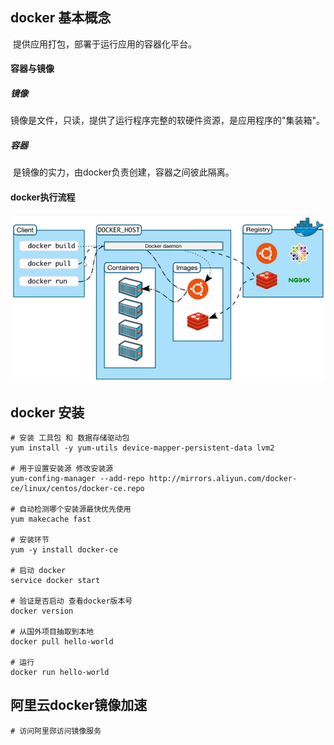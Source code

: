 ## docker 基本概念

​		提供应用打包，部署于运行应用的容器化平台。

#### 容器与镜像

##### 镜像

​		镜像是文件，只读，提供了运行程序完整的软硬件资源，是应用程序的"集装箱"。

##### 容器

​		是镜像的实力，由docker负责创建，容器之间彼此隔离。

#### docker执行流程

![image-20210425002430742](docker.assets/image-20210425002430742.png)



## docker 安装

```shell
# 安装 工具包 和 数据存储驱动包
yum install -y yum-utils device-mapper-persistent-data lvm2

# 用于设置安装源 修改安装源
yum-confing-manager --add-repo http://mirrors.aliyun.com/docker-ce/linux/centos/docker-ce.repo

# 自动检测哪个安装源最快优先使用
yum makecache fast

# 安装环节
yum -y install docker-ce

# 启动 docker
service docker start

# 验证是否启动 查看docker版本号
docker version 

# 从国外项目抽取到本地
docker pull hello-world

# 运行
docker run hello-world
```



## 阿里云docker镜像加速

```shell
# 访问阿里郧访问镜像服务
```

































